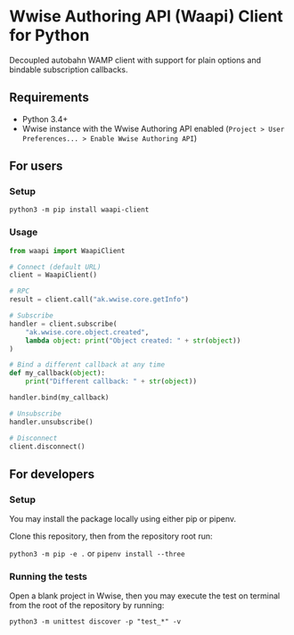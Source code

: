 # Wwise Authoring API (Waapi) Client for Python
Decoupled autobahn WAMP client with support for plain options and bindable subscription callbacks.

## Requirements
* Python 3.4+
* Wwise instance with the Wwise Authoring API enabled (`Project > User Preferences... > Enable Wwise Authoring API`)

## For users
### Setup
`python3 -m pip install waapi-client`

### Usage
```python
from waapi import WaapiClient

# Connect (default URL)
client = WaapiClient()

# RPC
result = client.call("ak.wwise.core.getInfo")

# Subscribe
handler = client.subscribe(
    "ak.wwise.core.object.created",
    lambda object: print("Object created: " + str(object))
)

# Bind a different callback at any time
def my_callback(object):
    print("Different callback: " + str(object))

handler.bind(my_callback)

# Unsubscribe
handler.unsubscribe()

# Disconnect
client.disconnect()
```

## For developers
### Setup
You may install the package locally using either pip or pipenv.

Clone this repository, then from the repository root run:

`python3 -m pip -e .` or `pipenv install --three`

### Running the tests
Open a blank project in Wwise, then you may execute the test on terminal from the root of the repository by running:

`python3 -m unittest discover -p "test_*" -v`